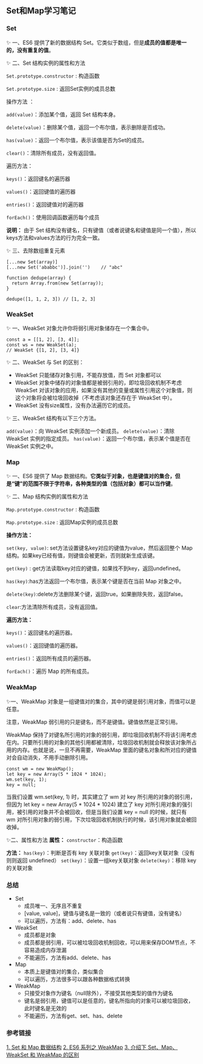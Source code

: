 ## Set和Map学习笔记

### Set
✨ 一、ES6 提供了新的数据结构 Set。它类似于数组，但是**成员的值都是唯一的，没有重复的值**。

✨ 二、Set 结构实例的属性和方法 

`Set.prototype.constructor` : 构造函数

`Set.prototype.size` : 返回Set实例的成员总数

操作方法 ：

`add(value)`：添加某个值，返回 Set 结构本身。

`delete(value)`：删除某个值，返回一个布尔值，表示删除是否成功。

`has(value)`：返回一个布尔值，表示该值是否为Set的成员。

`clear()`：清除所有成员，没有返回值。

遍历方法：

`keys()`：返回键名的遍历器

`values()`：返回键值的遍历器

`entries()`：返回键值对的遍历器

`forEach()`：使用回调函数遍历每个成员

**说明：** 由于 Set 结构没有键名，只有键值（或者说键名和键值是同一个值），所以keys方法和values方法的行为完全一致。


✨ 三、去除数组重复元素
```
[...new Set(array)]
[...new Set('ababbc')].join('')    // "abc"
```
```
function dedupe(array) {
  return Array.from(new Set(array));
}

dedupe([1, 1, 2, 3]) // [1, 2, 3]
```
### WeakSet

✨ 一、WeakSet 对象允许你将弱引用对象储存在一个集合中。
```
const a = [[1, 2], [3, 4]];
const ws = new WeakSet(a);
// WeakSet {[1, 2], [3, 4]}
```
✨ 二、WeakSet 与 Set 的区别：

- WeakSet 只能储存对象引用，不能存放值，而 Set 对象都可以
- WeakSet 对象中储存的对象值都是被弱引用的，即垃圾回收机制不考虑 WeakSet 对该对象的应用，如果没有其他的变量或属性引用这个对象值，则这个对象将会被垃圾回收掉（不考虑该对象还存在于 WeakSet 中）。
- WeakSet 没有size属性，没有办法遍历它的成员。

✨ 三、WeakSet 结构有以下三个方法。

`add(value)`：向 WeakSet 实例添加一个新成员。
`delete(value)`：清除 WeakSet 实例的指定成员。
`has(value)`：返回一个布尔值，表示某个值是否在 WeakSet 实例之中。

### Map

✨ 一、ES6 提供了 Map 数据结构。**它类似于对象，也是键值对的集合，但是“键”的范围不限于字符串，各种类型的值（包括对象）都可以当作键**。

✨ 二、Map 结构实例的属性和方法 

 `Map.prototype.constructor` : 构造函数

`Map.prototype.size` : 返回Map实例的成员总数

**操作方法：**

`set(key, value)`: set方法设置键名key对应的键值为value，然后返回整个 Map 结构。如果key已经有值，则键值会被更新，否则就新生成该键。

`get(key)` : get方法读取key对应的键值，如果找不到key，返回undefined。

`has(key)`:has方法返回一个布尔值，表示某个键是否在当前 Map 对象之中。

`delete(key)`:delete方法删除某个键，返回true。如果删除失败，返回false。

`clear`:方法清除所有成员，没有返回值。

**遍历方法：**

`keys()`：返回键名的遍历器。

`values()`：返回键值的遍历器。

`entries()`：返回所有成员的遍历器。

`forEach()`：遍历 Map 的所有成员。

### WeakMap
✨一、WeakMap 对象是一组键值对的集合，其中的键是弱引用对象，而值可以是任意。

注意，WeakMap 弱引用的只是键名，而不是键值。键值依然是正常引用。

WeakMap 保持了对键名所引用的对象的弱引用，即垃圾回收机制不将该引用考虑在内。只要所引用的对象的其他引用都被清除，垃圾回收机制就会释放该对象所占用的内存。也就是说，一旦不再需要，WeakMap 里面的键名对象和所对应的键值对会自动消失，不用手动删除引用。
```
const wm = new WeakMap();
let key = new Array(5 * 1024 * 1024);
wm.set(key, 1);
key = null;
```
当我们设置 wm.set(key, 1) 时，其实建立了 wm 对 key 所引用的对象的弱引用，但因为 let key = new Array(5 * 1024 * 1024) 建立了 key 对所引用对象的强引用，被引用的对象并不会被回收，但是当我们设置 key = null 的时候，就只有 wm 对所引用对象的弱引用，下次垃圾回收机制执行的时候，该引用对象就会被回收掉。

✨二、属性和方法
**属性：**
`constructor`：构造函数

**方法：**
`has(key)`：判断是否有 key 关联对象
`get(key)`：返回key关联对象（没有则则返回 undefined）
`set(key)`：设置一组key关联对象
`delete(key)`：移除 key 的关联对象

### 总结
- Set
    - 成员唯一、无序且不重复
    - [value, value]，键值与键名是一致的（或者说只有键值，没有键名）
    - 可以遍历，方法有：add、delete、has
- WeakSet
    - 成员都是对象
    - 成员都是弱引用，可以被垃圾回收机制回收，可以用来保存DOM节点，不容易造成内存泄漏
    - 不能遍历，方法有add、delete、has
- Map
    - 本质上是键值对的集合，类似集合
    - 可以遍历，方法很多可以跟各种数据格式转换
- WeakMap
    - 只接受对象作为键名（null除外），不接受其他类型的值作为键名
    - 键名是弱引用，键值可以是任意的，键名所指向的对象可以被垃圾回收，此时键名是无效的
    - 不能遍历，方法有get、set、has、delete
### 参考链接
[1. Set 和 Map 数据结构](http://es6.ruanyifeng.com/#docs/set-map)
[2. ES6 系列之 WeakMap](https://segmentfault.com/a/1190000015774465)
[3. 介绍下 Set、Map、WeakSet 和 WeakMap 的区别](https://github.com/Advanced-Frontend/Daily-Interview-Question/issues/6)

